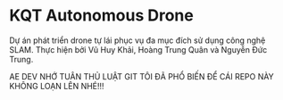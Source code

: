# KQT Autonomous Drone
Dự án phát triển drone tự lái phục vụ đa mục đích sử dụng công nghệ SLAM. Thực hiện bởi Vũ Huy Khải, Hoàng Trung Quân và Nguyễn Đức Trung.

AE DEV NHỚ TUÂN THỦ LUẬT GIT TÔI ĐÃ PHỔ BIẾN ĐỂ CÁI REPO NÀY KHÔNG LOẠN LÊN NHÉ!!!